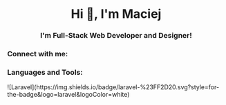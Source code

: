 <h1 align="center">Hi 👋, I'm Maciej</h1>
<h3 align="center">I'm Full-Stack Web Developer and Designer!</h3>

<h3 align="left">Connect with me:</h3>
<p align="left">
</p>

<h3 align="left">Languages and Tools:</h3>
<p align="left"> 
![Laravel](https://img.shields.io/badge/laravel-%23FF2D20.svg?style=for-the-badge&logo=laravel&logoColor=white)  
</p>
